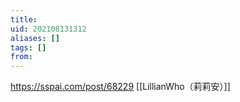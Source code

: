 ```yaml
---
title: 
uid: 202108131312
aliases: []
tags: []
from: 
---
```

https://sspai.com/post/68229
[[LillianWho（莉莉安）]]